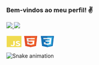 ### Bem-vindos ao meu perfil! ✌
<div>
  <a href="https://github.com/joaoffandre">
    <img height="180em" src="https://github-readme-stats.vercel.app/api?username=joaoffandre&show_icons=true&theme=midnight-purple&include_all_commits=true&count_private=true"/>
    <img height="180em" src="https://github-readme-stats.vercel.app/api/top-langs/?username=joaoffandre&layout=compact&langs_count=6&theme=midnight-purple"/>
  </a>
</div>
<div style="display: inline_block"><br>
  <img align="center" alt="Js" height="30" width="40" src="https://raw.githubusercontent.com/devicons/devicon/master/icons/javascript/javascript-plain.svg">
  <img align="center" alt="HTML" height="30" width="40" src="https://raw.githubusercontent.com/devicons/devicon/master/icons/html5/html5-original.svg">
  <img align="center" alt="CSS" height="30" width="40" src="https://raw.githubusercontent.com/devicons/devicon/master/icons/css3/css3-original.svg">
</div>

 ![Snake animation](https://github.com/devemdobro/devemdobro/blob/output/github-contribution-grid-snake.svg)
